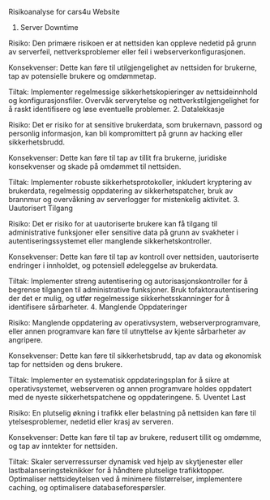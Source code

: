 Risikoanalyse for cars4u Website
1. Server Downtime

Risiko: Den primære risikoen er at nettsiden kan oppleve nedetid på grunn av serverfeil, nettverksproblemer eller feil i webserverkonfigurasjonen.

Konsekvenser: Dette kan føre til utilgjengelighet av nettsiden for brukerne, tap av potensielle brukere og omdømmetap.

Tiltak: Implementer regelmessige sikkerhetskopieringer av nettsideinnhold og konfigurasjonsfiler. Overvåk serverytelse og nettverkstilgjengelighet for å raskt identifisere og løse eventuelle problemer.
2. Datalekkasje

Risiko: Det er risiko for at sensitive brukerdata, som brukernavn, passord og personlig informasjon, kan bli kompromittert på grunn av hacking eller sikkerhetsbrudd.

Konsekvenser: Dette kan føre til tap av tillit fra brukerne, juridiske konsekvenser og skade på omdømmet til nettsiden.

Tiltak: Implementer robuste sikkerhetsprotokoller, inkludert kryptering av brukerdata, regelmessig oppdatering av sikkerhetspatcher, bruk av brannmur og overvåkning av serverlogger for mistenkelig aktivitet.
3. Uautorisert Tilgang

Risiko: Det er risiko for at uautoriserte brukere kan få tilgang til administrative funksjoner eller sensitive data på grunn av svakheter i autentiseringssystemet eller manglende sikkerhetskontroller.

Konsekvenser: Dette kan føre til tap av kontroll over nettsiden, uautoriserte endringer i innholdet, og potensiell ødeleggelse av brukerdata.

Tiltak: Implementer streng autentisering og autorisasjonskontroller for å begrense tilgangen til administrative funksjoner. Bruk tofaktorautentisering der det er mulig, og utfør regelmessige sikkerhetsskanninger for å identifisere sårbarheter.
4. Manglende Oppdateringer

Risiko: Manglende oppdatering av operativsystem, webserverprogramvare, eller annen programvare kan føre til utnyttelse av kjente sårbarheter av angripere.

Konsekvenser: Dette kan føre til sikkerhetsbrudd, tap av data og økonomisk tap for nettsiden og dens brukere.

Tiltak: Implementer en systematisk oppdateringsplan for å sikre at operativsystemet, webserveren og annen programvare holdes oppdatert med de nyeste sikkerhetspatchene og oppdateringene.
5. Uventet Last

Risiko: En plutselig økning i trafikk eller belastning på nettsiden kan føre til ytelsesproblemer, nedetid eller krasj av serveren.

Konsekvenser: Dette kan føre til tap av brukere, redusert tillit og omdømme, og tap av inntekter for nettsiden.

Tiltak: Skaler serverressurser dynamisk ved hjelp av skytjenester eller lastbalanseringsteknikker for å håndtere plutselige trafikktopper. Optimaliser nettsideytelsen ved å minimere filstørrelser, implementere caching, og optimalisere databaseforespørsler.
